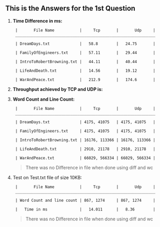 ## This is the Answers for the 1st Question

1. **Time Difference in ms:** 

    > 
        |       File Name           |     Tcp       |       Udp     | 
        _____________________________________________________________

        | DreamDays.txt             |   58.8        |   24.75       |

        | FamilyOfEngineers.txt     |   57.11       |   29.44       |

        | IntroToRobertBrowning.txt |   44.11       |   40.44       |

        | LifeAndDeath.txt          |   14.56       |   19.12       |

        | WarAndPeace.txt           |   212.9       |   174.6       |

2. **Throughput achieved by TCP and UDP is:**

    > 

3. **Word Count and Line Count:**

    > 
        |       File Name           |     Tcp       |       Udp     | 
        _____________________________________________________________

        | DreamDays.txt             | 4175, 41075   | 4175, 41075   |

        | FamilyOfEngineers.txt     | 4175, 41075   | 4175, 41075   |

        | IntroToRobertBrowning.txt | 16176, 113366 | 16176, 113366 |

        | LifeAndDeath.txt          | 2910, 21178   | 2910, 21178   |

        | WarAndPeace.txt           | 66029, 566334 | 66029, 566334 |

    > There was no Difference in file when done using diff and wc        

4. Test on Test.txt file of size 10KB: 

    > 
        |       File Name           |     Tcp       |       Udp     | 
        _____________________________________________________________

        | Word Count and line count | 867, 1274     | 867, 1274     |  

        |   Time in ms              |   14.011      |   8.36        |
    
    > There was no Difference in file when done using diff and wc